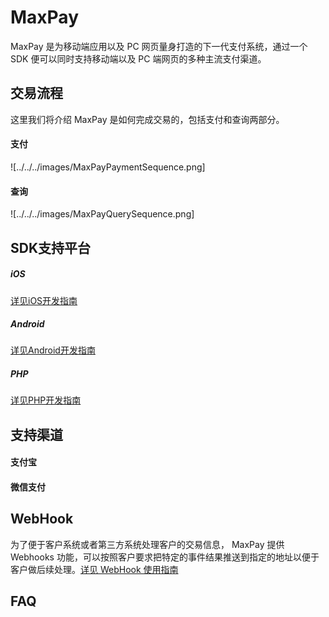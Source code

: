 # MaxPay

MaxPay 是为移动端应用以及 PC 网页量身打造的下一代支付系统，通过一个 SDK 便可以同时支持移动端以及 PC 端网页的多种主流支付渠道。

## 交易流程
这里我们将介绍 MaxPay 是如何完成交易的，包括支付和查询两部分。

#### 支付
![../../../images/MaxPayPaymentSequence.png]

#### 查询
![../../../images/MaxPayQuerySequence.png]

## SDK支持平台
##### iOS
[详见iOS开发指南](具体链接)
##### Android
[详见Android开发指南](具体链接)
##### PHP
[详见PHP开发指南](具体链接)

## 支持渠道

#### 支付宝
#### 微信支付

## WebHook
为了便于客户系统或者第三方系统处理客户的交易信息， MaxPay 提供 Webhooks 功能，可以按照客户要求把特定的事件结果推送到指定的地址以便于客户做后续处理。[详见 WebHook 使用指南](具体链接)

## FAQ
